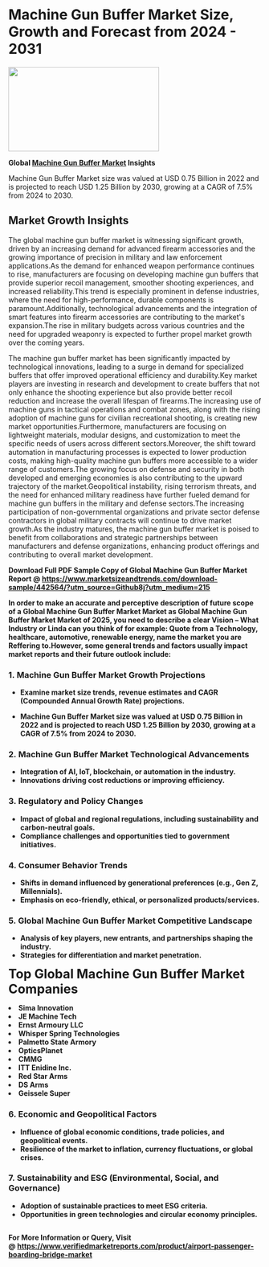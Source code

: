 <H1>Machine Gun Buffer Market Size, Growth and Forecast from 2024 - 2031</H1><img class="aligncenter size-medium wp-image-584254" src="https://thirdeyenews.in/wp-content/uploads/2024/09/Global-Market-Research-300x168.jpeg" alt="" width="300" height="168" /><p><strong>Global&nbsp;<a href="https://www.marketsizeandtrends.com/download-sample/442564/?utm_source=Github8j?utm_medium=215">Machine Gun Buffer Market</a> Insights</strong></p><p>Machine Gun Buffer Market size was valued at USD 0.75 Billion in 2022 and is projected to reach USD 1.25 Billion by 2030, growing at a CAGR of 7.5% from 2024 to 2030.</p><p><h2>Market Growth Insights</h2> <p>The global machine gun buffer market is witnessing significant growth, driven by an increasing demand for advanced firearm accessories and the growing importance of precision in military and law enforcement applications.As the demand for enhanced weapon performance continues to rise, manufacturers are focusing on developing machine gun buffers that provide superior recoil management, smoother shooting experiences, and increased reliability.This trend is especially prominent in defense industries, where the need for high-performance, durable components is paramount.Additionally, technological advancements and the integration of smart features into firearm accessories are contributing to the market's expansion.The rise in military budgets across various countries and the need for upgraded weaponry is expected to further propel market growth over the coming years.<strong></strong> <p>The machine gun buffer market has been significantly impacted by technological innovations, leading to a surge in demand for specialized buffers that offer improved operational efficiency and durability.Key market players are investing in research and development to create buffers that not only enhance the shooting experience but also provide better recoil reduction and increase the overall lifespan of firearms.The increasing use of machine guns in tactical operations and combat zones, along with the rising adoption of machine guns for civilian recreational shooting, is creating new market opportunities.Furthermore, manufacturers are focusing on lightweight materials, modular designs, and customization to meet the specific needs of users across different sectors.Moreover, the shift toward automation in manufacturing processes is expected to lower production costs, making high-quality machine gun buffers more accessible to a wider range of customers.The growing focus on defense and security in both developed and emerging economies is also contributing to the upward trajectory of the market.Geopolitical instability, rising terrorism threats, and the need for enhanced military readiness have further fueled demand for machine gun buffers in the military and defense sectors.The increasing participation of non-governmental organizations and private sector defense contractors in global military contracts will continue to drive market growth.As the industry matures, the machine gun buffer market is poised to benefit from collaborations and strategic partnerships between manufacturers and defense organizations, enhancing product offerings and contributing to overall market development.<strong></p><p><span class=""><strong>Download Full PDF Sample Copy of Global Machine Gun Buffer Market Report</strong> @ <a href="https://www.marketsizeandtrends.com/download-sample/442564/?utm_source=Github8j?utm_medium=215" target="_blank">https://www.marketsizeandtrends.com/download-sample/442564/?utm_source=Github8j?utm_medium=215</a></span></p><p>In order to make an accurate and perceptive description of future scope of a Global&nbsp;Machine Gun Buffer Market Market as Global&nbsp;Machine Gun Buffer Market Market of 2025, you need to describe a clear Vision &ndash; What Industry or Linda can you think of for example: Quote from a Technology, healthcare, automotive, renewable energy, name the market you are Reffering to.However, some general trends and factors usually impact market reports and their future outlook include:</p><h3>1.&nbsp;<strong>Machine Gun Buffer Market Growth Projections</strong></h3><ul><li>Examine market size trends, revenue estimates and CAGR (Compounded Annual Growth Rate) projections.</li><li><p>Machine Gun Buffer Market size was valued at USD 0.75 Billion in 2022 and is projected to reach USD 1.25 Billion by 2030, growing at a CAGR of 7.5% from 2024 to 2030.</p></li></ul><h3>2.&nbsp;<strong>Machine Gun Buffer Market Technological Advancements</strong></h3><ul><li>Integration of AI, IoT, blockchain, or automation in the industry.</li><li>Innovations driving cost reductions or improving efficiency.</li></ul><h3>3.&nbsp;<strong>Regulatory and Policy Changes</strong></h3><ul><li>Impact of global and regional regulations, including sustainability and carbon-neutral goals.</li><li>Compliance challenges and opportunities tied to government initiatives.</li></ul><h3>4.&nbsp;<strong>Consumer Behavior Trends</strong></h3><ul><li>Shifts in demand influenced by generational preferences (e.g., Gen Z, Millennials).</li><li>Emphasis on eco-friendly, ethical, or personalized products/services.</li></ul><h3>5.&nbsp;<strong>Global Machine Gun Buffer Market Competitive Landscape</strong></h3><ul><li>Analysis of key players, new entrants, and partnerships shaping the industry.</li><li>Strategies for differentiation and market penetration.</li></ul><p data-pm-slice="1 1 []"><span style="color: inherit; font-family: inherit; font-size: 25px;">Top Global Machine Gun Buffer Market Companies</span></p><div class="" data-test-id=""><p><li>Sima Innovation</li><li> JE Machine Tech</li><li> Ernst Armoury LLC</li><li> Whisper Spring Technologies</li><li> Palmetto State Armory</li><li> OpticsPlanet</li><li> CMMG</li><li> ITT Enidine Inc.</li><li> Red Star Arms</li><li> DS Arms</li><li> Geissele Super</li></p></div><h3>6.&nbsp;<strong>Economic and Geopolitical Factors</strong></h3><ul><li>Influence of global economic conditions, trade policies, and geopolitical events.</li><li>Resilience of the market to inflation, currency fluctuations, or global crises.</li></ul><h3>7.&nbsp;<strong>Sustainability and ESG (Environmental, Social, and Governance)</strong></h3><ul><li>Adoption of sustainable practices to meet ESG criteria.</li><li>Opportunities in green technologies and circular economy principles.</li></ul><h2><strong style="font-size: 14px;">For More Information or Query, Visit @&nbsp;</strong><a style="background-color: #ffffff; font-size: 14px;" href="https://www.marketsizeandtrends.com/report/machine-gun-buffer-market/" target="_blank">https://www.verifiedmarketreports.com/product/airport-passenger-boarding-bridge-market</a></h2>